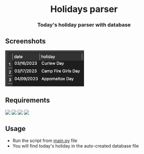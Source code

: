 <h1 align="center">
  Holidays parser
</h1>

<h3 align="center">
  Today's holiday parser with database
</h3>


## Screenshots
<p>
  <img src="./example.png" width="50%">
</p>


## Requirements
<p>
  <img src="https://img.shields.io/badge/python-red">
  <img src="https://img.shields.io/badge/requests-blue">
  <img src="https://img.shields.io/badge/DateTime-blue">
  <img src="https://img.shields.io/badge/beautifulsoup4-blue">
</p>


## Usage
- Run the script from [main.py](https://github.com/codelao/Todays-Holiday-Parser/blob/main/code/main.py) file
- You will find today's holiday in the auto-created database file
